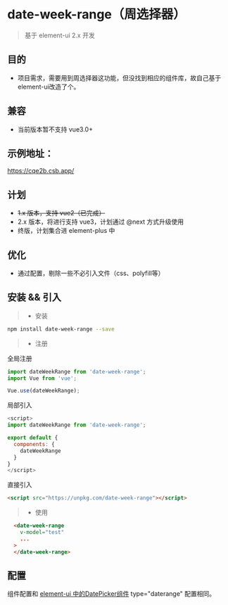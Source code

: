 # date-week-range（周选择器）

> 基于 element-ui 2.x 开发

## 目的

- 项目需求，需要用到周选择器这功能，但没找到相应的组件库，故自己基于element-ui改造了个。

## 兼容

  - 当前版本暂不支持 vue3.0+
  
## 示例地址：

https://cqe2b.csb.app/

## 计划

  - ~~1.x 版本，支持 vue2（已完成）~~
  - 2.x 版本，将进行支持 vue3，计划通过 @next 方式升级使用
  - 终版，计划集合进 element-plus 中

## 优化
  - 通过配置，剔除一些不必引入文件（css、polyfill等）

## 安装 && 引入

> * 安装
``` bash
npm install date-week-range --save
```
> * 注册

全局注册

```javascript
import dateWeekRange from 'date-week-range';
import Vue from 'vue';

Vue.use(dateWeekRange);
```

局部引入

```javascript
<script>
import dateWeekRange from 'date-week-range';

export default {
  components: {
    dateWeekRange
  }
}
</script>
```

直接引入

```html
<script src="https://unpkg.com/date-week-range"></script>
```

> * 使用

```html
  <date-week-range 
    v-model="test" 
    ...
  >
  </date-week-range>
```

## 配置

组件配置和 [element-ui 中的DatePicker组件](https://element.eleme.cn/#/zh-CN/component/date-picker) type="daterange" 配置相同。
